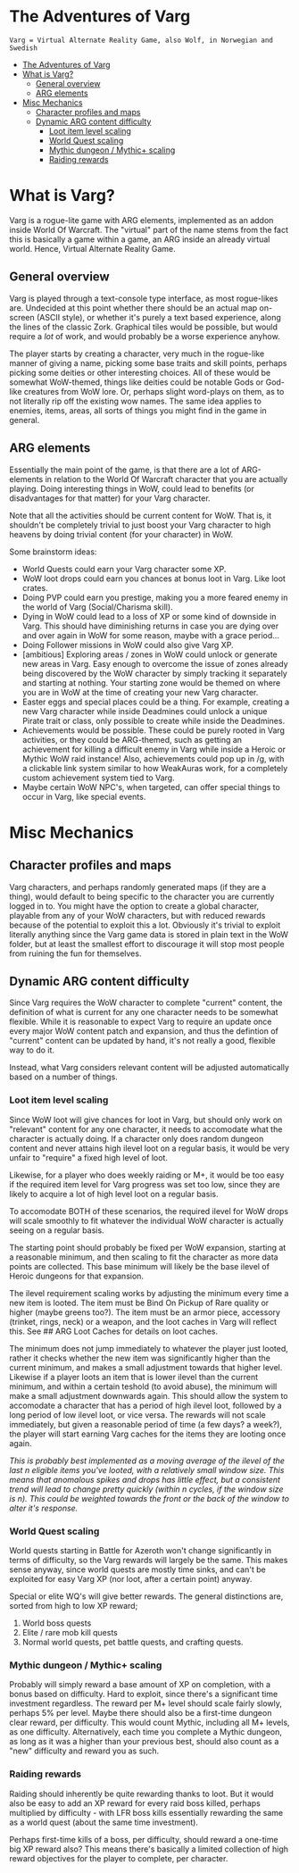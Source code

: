 # The Adventures of Varg
    Varg = Virtual Alternate Reality Game, also Wolf, in Norwegian and Swedish

<!-- TOC -->

- [The Adventures of Varg](#the-adventures-of-varg)
- [What is Varg?](#what-is-varg)
    - [General overview](#general-overview)
    - [ARG elements](#arg-elements)
- [Misc Mechanics](#misc-mechanics)
    - [Character profiles and maps](#character-profiles-and-maps)
    - [Dynamic ARG content difficulty](#dynamic-arg-content-difficulty)
        - [Loot item level scaling](#loot-item-level-scaling)
        - [World Quest scaling](#world-quest-scaling)
        - [Mythic dungeon / Mythic+ scaling](#mythic-dungeon--mythic-scaling)
        - [Raiding rewards](#raiding-rewards)

<!-- /TOC -->

# What is Varg?
Varg is a rogue-lite game with ARG elements, implemented as an addon inside World Of Warcraft. The "virtual" part of the name stems from the fact this is basically a game within a game, an ARG inside an already virtual world. Hence, Virtual Alternate Reality Game.


## General overview
Varg is played through a text-console type interface, as most rogue-likes are. Undecided at this point whether there should be an actual map on-screen (ASCII style), or whether it's purely a text based experience, along the lines of the classic Zork. Graphical tiles would be possible, but would require a *lot* of work, and would probably be a worse experience anyhow.

The player starts by creating a character, very much in the rogue-like manner of giving a name, picking some base traits and skill points, perhaps picking some deities or other interesting choices. All of these would be somewhat WoW-themed, things like deities could be notable Gods or God-like creatures from WoW lore. Or, perhaps slight word-plays on them, as to not literally rip off the existing wow names. The same idea applies to enemies, items, areas, all sorts of things you might find in the game in general.


## ARG elements
Essentially the main point of the game, is that there are a lot of ARG-elements in relation to the World Of Warcraft character that you are actually playing. Doing interesting things in WoW, could lead to benefits (or disadvantages for that matter) for your Varg character.

Note that all the activities should be current content for WoW. That is, it shouldn't be completely trivial to just boost your Varg character to high heavens by doing trivial content (for your character) in WoW.

Some brainstorm ideas:

* World Quests could earn your Varg character some XP.
* WoW loot drops could earn you chances at bonus loot in Varg. Like loot crates.
* Doing PVP could earn you prestige, making you a more feared enemy in the world of Varg (Social/Charisma skill).
* Dying in WoW could lead to a loss of XP or some kind of downside in Varg. This should have diminishing returns in case you are dying over and over again in WoW for some reason, maybe with a grace period...
* Doing Follower missions in WoW could also give Varg XP.
* [ambitious] Exploring areas / zones in WoW could unlock or generate new areas in Varg. Easy enough to overcome the issue of zones already being discovered by the WoW character by simply tracking it separately and starting at nothing. Your starting zone would be themed on where you are in WoW at the time of creating your new Varg character.
* Easter eggs and special places could be a thing. For example, creating a new Varg character while inside Deadmines could unlock a unique Pirate trait or class, only possible to create while inside the Deadmines.
* Achievements would be possible. These could be purely rooted in Varg activities, or they could be ARG-themed, such as getting an achievement for killing a difficult enemy in Varg while inside a Heroic or Mythic WoW raid instance! Also, achievements could pop up in /g, with a clickable link system similar to how WeakAuras work, for a completely custom achievement system tied to Varg.
* Maybe certain WoW NPC's, when targeted, can offer special things to occur in Varg, like special events.



# Misc Mechanics

## Character profiles and maps

Varg characters, and perhaps randomly generated maps (if they are a thing), would default to being specific to the character you are currently logged in to. You might have the option to create a global character, playable from any of your WoW characters, but with reduced rewards because of the potential to exploit this a lot. Obviously it's trivial to exploit literally anything since the Varg game data is stored in plain text in the WoW folder, but at least the smallest effort to discourage it will stop most people from ruining the fun for themselves.


## Dynamic ARG content difficulty

Since Varg requires the WoW character to complete "current" content, the definition of what is current for any one character needs to be somewhat flexible. While it is reasonable to expect Varg to require an update once every major WoW content patch and expansion, and thus the defintion of "current" content can be updated by hand, it's not really a good, flexible way to do it.

Instead, what Varg considers relevant content will be adjusted automatically based on a number of things.

### Loot item level scaling

Since WoW loot will give chances for loot in Varg, but should only work on "relevant" content for any one character, it needs to accomodate what the character is actually doing. If a character only does random dungeon content and never attains high ilevel loot on a regular basis, it would be very unfair to "require" a fixed high level of loot.

Likewise, for a player who does weekly raiding or M+, it would be too easy if the required item level for Varg progress was set too low, since they are likely to acquire a lot of high level loot on a regular basis.

To accomodate BOTH of these scenarios, the required ilevel for WoW drops will scale smoothly to fit whatever the individual WoW character is actually seeing on a regular basis.

The starting point should probably be fixed per WoW expansion, starting at a reasonable minimum, and then scaling to fit the character as more data points are collected. This base minimum will likely be the base ilevel of Heroic dungeons for that expansion.

The ilevel requirement scaling works by adjusting the minimum every time a new item is looted. The item must be Bind On Pickup of Rare quality or higher (maybe greens too?). The item must be an armor piece, accessory (trinket, rings, neck) or a weapon, and the loot caches in Varg will reflect this. See ## ARG Loot Caches for details on loot caches.

The minimum does not jump immediately to whatever the player just looted, rather it checks whether the new item was significantly higher than the current minimum, and makes a small adjustment towards that higher level. Likewise if a player loots an item that is lower ilevel than the current minimum, and within a certain teshold (to avoid abuse), the minimum will make a small adjustment downwards again. This should allow the system to accomodate a character that has a period of high ilevel loot, followed by a long period of low ilevel loot, or vice versa. The rewards will not scale immediately, but given a reasonable period of time (a few days? a week?), the player will start earning Varg caches for the items they are looting once again.

*This is probably best implemented as a moving average of the ilevel of the last n eligible items you've looted, with a relatively small window size. This means that anomalous spikes and drops has little effect, but a consistent trend will lead to change pretty quickly (within n cycles, if the window size is n). This could be weighted towards the front or the back of the window to alter it's response.*


### World Quest scaling

World quests starting in Battle for Azeroth won't change significantly in terms of difficulty, so the Varg rewards will largely be the same. This makes sense anyway, since world quests are mostly time sinks, and can't be exploited for easy Varg XP (nor loot, after a certain point) anyway.

Special or elite WQ's will give better rewards. The general distinctions are, sorted from high to low XP reward;

1. World boss quests
2. Elite / rare mob kill quests
3. Normal world quests, pet battle quests, and crafting quests.

### Mythic dungeon / Mythic+ scaling

Probably will simply reward a base amount of XP on completion, with a bonus based on difficulty. Hard to exploit, since there's a significant time investment regardless. The reward per M+ level should scale fairly slowly, perhaps 5% per level. Maybe there should also be a first-time dungeon clear reward, per difficulty. This would count Mythic, including all M+ levels, as one difficulty. Alternatively, each time you complete a Mythic dungeon, as long as it was a higher than your previous best, should also count as a "new" difficulty and reward you as such.

### Raiding rewards

Raiding should inherently be quite rewarding thanks to loot. But it would also be easy to add an XP reward for every raid boss killed, perhaps multiplied by difficulty - with LFR boss kills essentially rewarding the same as a world quest (about the same time investment).

Perhaps first-time kills of a boss, per difficulty, should reward a one-time big XP reward also? This means there's basically a limited collection of high reward objectives for the player to complete, per character.